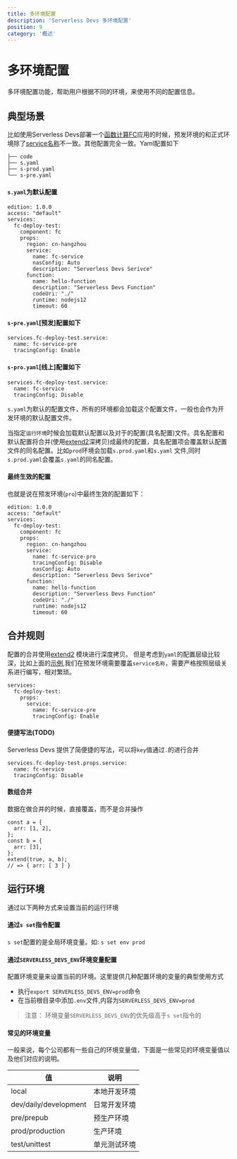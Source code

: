 ```yaml
---
title: 多环境配置
description: 'Serverless Devs 多环境配置'
position: 9
category: '概述'
---
```


# 多环境配置
多环境配置功能，帮助用户根据不同的环境，来使用不同的配置信息。

## 典型场景
比如使用Serverless Devs部署一个[函数计算FC](https://serverless-devs.com/fc/readme)应用的时候，预发环境的和正式环境除了[service名称](https://serverless-devs.com/fc/yaml#service%E5%AD%97%E6%AE%B5)不一致。其他配置完全一致。Yaml配置如下
```
├── code
├── s.yaml
├── s-prod.yaml
└── s-pre.yaml
```
#### `s.yaml`为默认配置
```
edition: 1.0.0
access: "default"
services:
  fc-deploy-test:
    component: fc
    props:
      region: cn-hangzhou
      service:
        name: fc-service
        nasConfig: Auto
        description: "Serverless Devs Serivce"
      function:
        name: hello-function
        description: "Serverless Devs Function"
        codeUri: "./"
        runtime: nodejs12
        timeout: 60
```
#### `s-pre.yaml`[预发]配置如下
```
services.fc-deploy-test.service:
  name: fc-service-pre
  tracingConfig: Enable
```
#### `s-pro.yaml`[线上]配置如下
```
services.fc-deploy-test.service:
  name: fc-service
  tracingConfig: Disable
```

`s.yaml`为默认的配置文件，所有的环境都会加载这个配置文件，一般也会作为开发环境的默认配置文件。

当指定`运行环境`时候会加载默认配置以及对于的配置(具名配置)文件。具名配置和默认配置将合并(使用[extend2](https://www.npmjs.com/package/extend2)深拷贝)成最终的配置，具名配置项会覆盖默认配置文件的同名配置。比如`prod`环境会加载`s.prod.yaml`和`s.yaml` 文件,同时`s.prod.yaml`会覆盖`s.yaml`的同名配置。

#### 最终生效的配置
也就是说在预发环境(`pro`)中最终生效的配置如下：
```
edition: 1.0.0
access: "default"
services:
  fc-deploy-test:
    component: fc
    props:
      region: cn-hangzhou
      service:
        name: fc-service-pro
        tracingConfig: Disable
        nasConfig: Auto
        description: "Serverless Devs Serivce"
      function:
        name: hello-function
        description: "Serverless Devs Function"
        codeUri: "./"
        runtime: nodejs12
        timeout: 60
```

## 合并规则
配置的合并使用[extend2](https://www.npmjs.com/package/extend2) 模块进行深度拷贝。
但是考虑到`yaml`的配置层级比较深，比如上面的[示例](#/典型场景),我们在预发环境需要覆盖`service名称`，需要严格按照层级关系进行编写，相对繁琐。 
```
services:
  fc-deploy-test:
    props:
      service:
        name: fc-service-pre
        tracingConfig: Enable
```
#### 便捷写法(TODO)
Serverless Devs 提供了简便捷的写法，可以将`key`值通过`.`的进行合并
```
services.fc-deploy-test.props.service:
  name: fc-service
  tracingConfig: Disable
```

#### 数组合并
数据在做合并的时候，直接覆盖，而不是合并操作
```
const a = {
  arr: [1, 2],
};
const b = {
  arr: [3],
};
extend(true, a, b);
// => { arr: [ 3 ] }
```

## 运行环境
通过以下两种方式来设置当前的运行环境

#### 通过`s set`指令配置
`s set`配置的是全局环境变量。如: `s set env prod`
#### 通过`SERVERLESS_DEVS_ENV`环境变量配置
配置环境变量来设置当前的环境。这里提供几种配置环境的变量的典型使用方式

- 执行`export SERVERLESS_DEVS_ENV=prod`命令
- 在当前根目录中添加`.env`文件,内容为`SERVERLESS_DEVS_ENV=prod`


> 注意： 环境变量`SERVERLESS_DEVS_ENV`的优先级高于`s set`指令的


#### 常见的环境变量
一般来说，每个公司都有一些自己的环境变量值，下面是一些常见的环境变量值以及他们对应的说明。


| 值 | 说明 |
| --- | --- |
| local | 本地开发环境 |
| dev/daily/development | 日常开发环境 |
| pre/prepub | 预生产环境 |
| prod/production | 生产环境 |
| test/unittest | 单元测试环境 |
